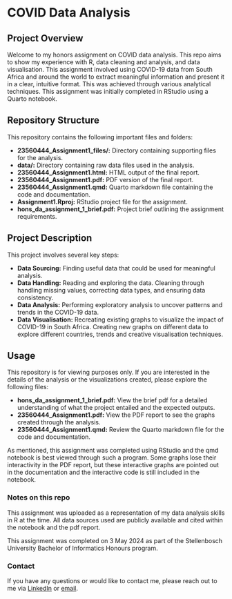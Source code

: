 # COVID Data Analysis

## Project Overview

Welcome to my honors assignment on COVID data analysis. This repo aims to show my experience with R, data cleaning and analysis, and data visualisation. This assignment involved using COVID-19 data from South Africa and around the world to extract meaningful information and present it in a clear, intuitive format. This was achieved through various analytical techniques. This assignment was initially completed in RStudio using a Quarto notebook.

## Repository Structure

This repository contains the following important files and folders:

-   **23560444_Assignment1_files/:** Directory containing supporting files for the analysis.
-   **data/:** Directory containing raw data files used in the analysis.
-   **23560444_Assignment1.html:** HTML output of the final report.
-   **23560444_Assignment1.pdf:** PDF version of the final report.
-   **23560444_Assignment1.qmd:** Quarto markdown file containing the code and documentation.
-   **Assignment1.Rproj:** RStudio project file for the assignment.
-   **hons_da_assignment_1_brief.pdf:** Project brief outlining the assignment requirements.

## Project Description

This project involves several key steps:

-   **Data Sourcing:** Finding useful data that could be used for meaningful analysis.
-   **Data Handling:** Reading and exploring the data. Cleaning through handling missing values, correcting data types, and ensuring data consistency.
-   **Data Analysis:** Performing exploratory analysis to uncover patterns and trends in the COVID-19 data.
-   **Data Visualisation:** Recreating existing graphs to visualize the impact of COVID-19 in South Africa. Creating new graphs on different data to explore different countries, trends and creative visualisation techniques.

## Usage

This repository is for viewing purposes only. If you are interested in the details of the analysis or the visualizations created, please explore the following files:

-   **hons_da_assignment_1_brief.pdf:** View the brief pdf for a detailed understanding of what the project entailed and the expected outputs.
-   **23560444_Assignment1.pdf:** View the PDF report to see the graphs created through the analysis.
-   **23560444_Assignment1.qmd:** Review the Quarto markdown file for the code and documentation.

As mentioned, this assignment was completed using RStudio and the qmd notebook is best viewed through such a program. Some graphs lose their interactivity in the PDF report, but these interactive graphs are pointed out in the documentation and the interactive code is still included in the notebook.

### Notes on this repo

This assignment was uploaded as a representation of my data analysis skills in R at the time. All data sources used are publicly available and cited within the notebook and the pdf report.

This assignment was completed on 3 May 2024 as part of the Stellenbosch University Bachelor of Informatics Honours program.

### Contact

If you have any questions or would like to contact me, please reach out to me via [LinkedIn](https://www.linkedin.com/in/camryn-twaddle-958a79262/) or [email](cammietwaddle@gmail.com).
